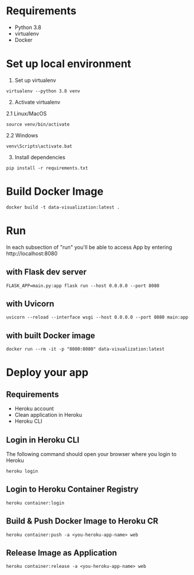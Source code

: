 # Requirements

- Python 3.8
- virtualenv
- Docker

# Set up local environment

1. Set up virtualenv

```shell script
virtualenv --python 3.8 venv
```

2. Activate virtualenv

2.1 Linux/MacOS

```shell script
source venv/bin/activate
```

2.2 Windows
```shell script
venv\Scripts\activate.bat
```

3. Install dependencies

```shell script
pip install -r requirements.txt
```

# Build Docker Image

```shell script
docker build -t data-visualization:latest .
```

# Run

In each subsection of "run" you'll be able to access App by entering http://localhost:8080

## with Flask dev server

```shell script
FLASK_APP=main.py:app flask run --host 0.0.0.0 --port 8080
```

## with Uvicorn

```shell script
uvicorn --reload --interface wsgi --host 0.0.0.0 --port 8080 main:app
```
## with built Docker image

```shell script
docker run --rm -it -p "8080:8080" data-visualization:latest
```

# Deploy your app

## Requirements

- Heroku account
- Clean application in Heroku
- Heroku CLI

## Login in Heroku CLI

The following command should open your browser where you login to Heroku

```shell script
heroku login
```

## Login to Heroku Container Registry

```shell script
heroku container:login
```

## Build & Push Docker Image to Heroku CR

```shell script
heroku container:push -a <you-heroku-app-name> web
```

## Release Image as Application

```shell script
heroku container:release -a <you-heroku-app-name> web
```